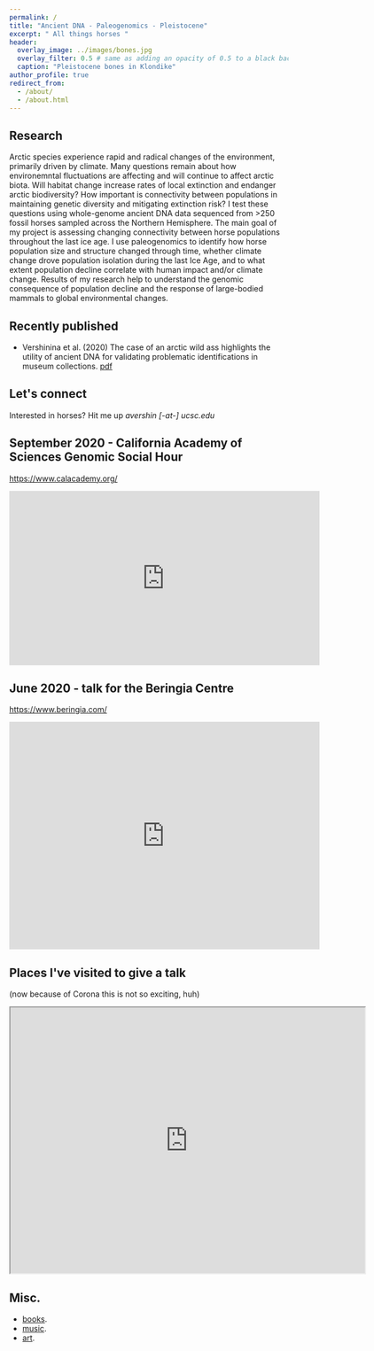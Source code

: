 ```yaml
---
permalink: /
title: "Ancient DNA - Paleogenomics - Pleistocene"
excerpt: " All things horses "
header:
  overlay_image: ../images/bones.jpg
  overlay_filter: 0.5 # same as adding an opacity of 0.5 to a black background
  caption: "Pleistocene bones in Klondike"
author_profile: true
redirect_from: 
  - /about/
  - /about.html
---
```


Research
------

Arctic species experience rapid and radical changes of the environment, primarily driven by climate. Many questions remain about how environemntal fluctuations are affecting and will continue to affect arctic biota. Will habitat change increase rates of local extinction and endanger arctic biodiversity? How important is connectivity between populations in maintaining genetic diversity and mitigating extinction risk? I test these questions using whole-genome ancient DNA data sequenced from >250 fossil horses sampled across the Northern Hemisphere. The main goal of my project is assessing changing connectivity between horse populations throughout the last ice age. I use paleogenomics to identify how horse population size and structure changed through time, whether climate change drove population isolation during the last Ice Age, and to what extent population decline correlate with human impact and/or climate change. Results of my research help to understand the genomic consequence of population decline and the response of large-bodied mammals to global environmental changes.


Recently published
------
* Vershinina et al. (2020) The case of an arctic wild ass highlights the utility of ancient DNA for validating problematic identifications in museum collections. [pdf](https://www.researchgate.net/publication/338135642_The_case_of_an_arctic_wild_ass_highlights_the_utility_of_ancient_DNA_for_validating_problematic_identifications_in_museum_collections)

Let's connect
------
Interested in horses? Hit me up *avershin [-at-] ucsc.edu*


September 2020 - California Academy of Sciences Genomic Social Hour
------
https://www.calacademy.org/

<iframe width="560" height="315" src="https://www.youtube.com/embed/B01XSrKcr9I?start=1335" frameborder="0" allow="accelerometer; autoplay; clipboard-write; encrypted-media; gyroscope; picture-in-picture" allowfullscreen></iframe>


June 2020 - talk for the Beringia Centre 
------
https://www.beringia.com/

<iframe src="https://www.facebook.com/plugins/video.php?href=https%3A%2F%2Fwww.facebook.com%2Fyukonberingia%2Fvideos%2F2644359772477849%2F&show_text=1&width=560" width="560" height="411" style="border:none;overflow:hidden" scrolling="no" frameborder="0" allowTransparency="true" allow="encrypted-media" allowFullScreen="true"></iframe>



Places I've visited to give a talk 
------
(now because of Corona this is not so exciting, huh)
<iframe src="https://www.google.com/maps/d/u/0/embed?mid=1YxOvdn0u_IRFsiOH3sS1jYbqrxzlFGAP" width="640" height="480"></iframe>

Misc.
------
- [books](https://www.goodreads.com/bio_alice).
- [music](https://open.spotify.com/user/0708kp2e1h99dw3zb1vceqivh).
- [art](https://www.instagram.com/art____alice/). 

